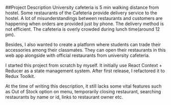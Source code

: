 ##Project Description
University cafeteria is 5 min walking distance from hostel. Some restaurants of the Cafeteria provide delivery service to the hostel. A lot of misunderstandings between restaurants and customers are happening when orders are provided just by phone. The delivery method is not efficient.
The cafeteria is overly crowded during lunch time(around 12 pm).

Besides, I also wanted to create a platform where students can trade their accessories among their classmates. They can open their restaurants in this web app alongside with official restaurants from university cafeteria.

I started this project from scratch by myself. It initially use React Context + Reducer as a state management system. After first release, I refactored it to Redux Toolkit.

At the time of writing this description, it still lacks some vital features such as Out of Stock option on menu, temporarily closing restaurant, searching restaurants by name or id, links to restaurant owner etc.
